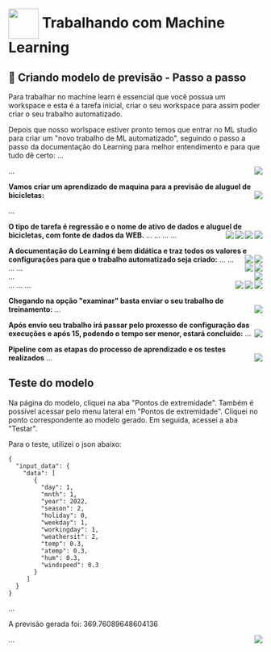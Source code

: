 <h1>
    <a href="https://www.dio.me/">
     <img align="center" width="60px" src="https://hermes.dio.me/lab_projects/badges/87d332d0-5198-4a2f-b159-38c8c2976954.png"></a>
    <span> Trabalhando com Machine Learning</span>
</h1>

## :rocket: Criando modelo de previsão - Passo a passo

Para trabalhar no machine learn é essencial que você possua um workspace e esta é a tarefa inicial, criar o seu workspace para assim poder criar o seu trabalho automatizado.

Depois que nosso worlspace estiver pronto temos que entrar no ML studio para criar um "novo trabalho de ML automatizado", seguindo o passo a passo da documentação do Learning para melhor entendimento e para que tudo dê certo:
... 

<img align="right" src="https://raw.githubusercontent.com/carlossilvacosta/Microsoft-Azure-AI-Fundamentals-DIO/main/Imagens/Trabalhando com Machine Learning - DP01/foto00.png" width=""/>

...

**Vamos criar um aprendizado de maquina para a previsão de aluguel de bicicletas:**
<img align="right" src="https://raw.githubusercontent.com/carlossilvacosta/Microsoft-Azure-AI-Fundamentals-DIO/main/Imagens/Trabalhando%20com%20Machine%20Learning%20-%20DP01/foto1.png" width=""/> 

... 

**O tipo de tarefa é regressão e o nome de ativo de dados e aluguel de bicicletas, com fonte de dados da WEB.**
<img align="right" src="https://raw.githubusercontent.com/carlossilvacosta/Microsoft-Azure-AI-Fundamentals-DIO/main/Imagens/Trabalhando%20com%20Machine%20Learning%20-%20DP01/foto2.png" width=""/> 
... 
<img align="right" src="https://raw.githubusercontent.com/carlossilvacosta/Microsoft-Azure-AI-Fundamentals-DIO/main/Imagens/Trabalhando%20com%20Machine%20Learning%20-%20DP01/foto3.png" width=""/> 
... 
<img align="right" src="https://raw.githubusercontent.com/carlossilvacosta/Microsoft-Azure-AI-Fundamentals-DIO/main/Imagens/Trabalhando%20com%20Machine%20Learning%20-%20DP01/foto4.png" width=""/> 
... 
<img align="right" src="https://raw.githubusercontent.com/carlossilvacosta/Microsoft-Azure-AI-Fundamentals-DIO/main/Imagens/Trabalhando%20com%20Machine%20Learning%20-%20DP01/foto5.png" width=""/> 
...

**A documentação do Learning é bem didática e traz todos os valores e configurações para que o trabalho automatizado seja criado:**
<img align="right" src="https://raw.githubusercontent.com/carlossilvacosta/Microsoft-Azure-AI-Fundamentals-DIO/main/Imagens/Trabalhando%20com%20Machine%20Learning%20-%20DP01/foto6.png" width=""/> 
... 
<img align="right" src="https://raw.githubusercontent.com/carlossilvacosta/Microsoft-Azure-AI-Fundamentals-DIO/main/Imagens/Trabalhando%20com%20Machine%20Learning%20-%20DP01/foto7.png" width=""/> 
...  
<img align="right" src="https://raw.githubusercontent.com/carlossilvacosta/Microsoft-Azure-AI-Fundamentals-DIO/main/Imagens/Trabalhando%20com%20Machine%20Learning%20-%20DP01/foto8.png" width=""/> 
... 
<img align="right" src="https://raw.githubusercontent.com/carlossilvacosta/Microsoft-Azure-AI-Fundamentals-DIO/main/Imagens/Trabalhando%20com%20Machine%20Learning%20-%20DP01/foto9.png" width=""/> 
...  
<img align="right" src="https://raw.githubusercontent.com/carlossilvacosta/Microsoft-Azure-AI-Fundamentals-DIO/main/Imagens/Trabalhando com Machine Learning - DP01/foto10.png" width=""/> 
...  
<img align="right" src="https://raw.githubusercontent.com/carlossilvacosta/Microsoft-Azure-AI-Fundamentals-DIO/main/Imagens/Trabalhando com Machine Learning - DP01/foto11.png" width=""/> 
...
<img align="right" src="https://raw.githubusercontent.com/carlossilvacosta/Microsoft-Azure-AI-Fundamentals-DIO/main/Imagens/Trabalhando com Machine Learning - DP01/foto12.png" width=""/> 
...
<img align="right" src="https://raw.githubusercontent.com/carlossilvacosta/Microsoft-Azure-AI-Fundamentals-DIO/main/Imagens/Trabalhando com Machine Learning - DP01/foto13.png" width=""/> 
...  

**Chegando na opção "examinar" basta enviar o seu trabalho de treinamento:**
<img align="right" src="https://raw.githubusercontent.com/carlossilvacosta/Microsoft-Azure-AI-Fundamentals-DIO/main/Imagens/Trabalhando com Machine Learning - DP01/foto14.png" width=""/> 
... 

**Após envio seu trabalho irá passar pelo proxesso de configuração das execuções e após 15, podendo o tempo ser menor, estará concluído:**
<img align="right" src="https://raw.githubusercontent.com/carlossilvacosta/Microsoft-Azure-AI-Fundamentals-DIO/main/Imagens/Trabalhando com Machine Learning - DP01/foto15.png" width=""/> 
...

**Pipeline com as etapas do processo de aprendizado e os testes realizados**
<img align="right" src="https://raw.githubusercontent.com/carlossilvacosta/Microsoft-Azure-AI-Fundamentals-DIO/main/Imagens/Trabalhando com Machine Learning - DP01/foto16.png" width=""/> 
...

## Teste do modelo

Na página do modelo, cliquei na aba "Pontos de extremidade". Também é possível acessar pelo menu lateral em "Pontos de extremidade". Cliquei no ponto correspondente ao modelo gerado. Em seguida, acessei a aba "Testar".

Para o teste, utilizei o json abaixo:

``` JASON
{
  "input_data": {
    "data": [
       {
         "day": 1,
         "mnth": 1,   
         "year": 2022,
         "season": 2,
         "holiday": 0,
         "weekday": 1,
         "workingday": 1,
         "weathersit": 2, 
         "temp": 0.3, 
         "atemp": 0.3,
         "hum": 0.3,
         "windspeed": 0.3 
       }
     ]
  }
}
```
 ...

A previsão gerada foi: 369.76089648604136

<img align="right" src="https://raw.githubusercontent.com/carlossilvacosta/Microsoft-Azure-AI-Fundamentals-DIO/main/Imagens/Trabalhando com Machine Learning - DP01/foto17.png" width=""/> 
...